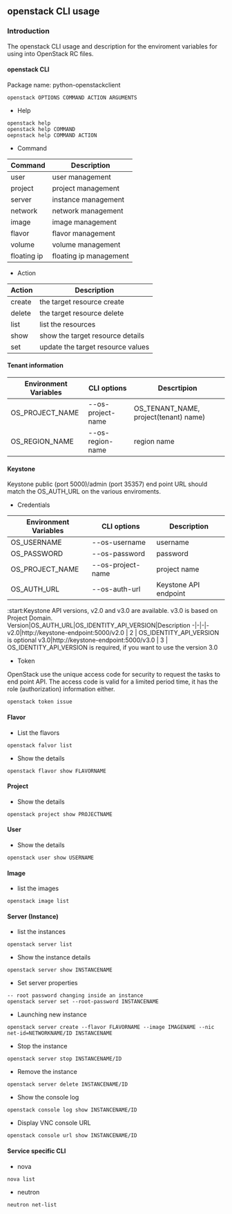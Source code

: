 ## openstack CLI usage

### Introduction

The openstack CLI usage and description for the enviroment variables for using into OpenStack RC files.

#### openstack CLI

Package name: python-openstackclient

```
openstack OPTIONS COMMAND ACTION ARGUMENTS
```

* Help
```
openstack help
openstack help COMMAND
oepnstack help COMMAND ACTION
```

* Command

Command | Description
-|-
user | user management
project | project management
server | instance management
network | network management
image | image management
flavor | flavor management
volume | volume management
floating ip | floating ip management

* Action

Action | Description
-|-
create | the target resource create
delete | the target resource delete
list | list the resources
show | show the target resource details
set | update the target resource values

#### Tenant information

Environment Variables | CLI options | Descrtipion
-|-|-
OS_PROJECT_NAME | --os-project-name | OS_TENANT_NAME, project(tenant) name)
OS_REGION_NAME | --os-region-name | region name

#### Keystone

Keystone public (port 5000)/admin (port 35357) end point URL should match the OS_AUTH_URL on the various enviroments.

* Credentials

Environment Variables | CLI options | Description
-|-|-
OS_USERNAME | --os-username | username
OS_PASSWORD | --os-password | password
OS_PROJECT_NAME | --os-project-name | project name
OS_AUTH_URL | --os-auth-url | Keystone API endpoint

:start:Keystone API versions, v2.0 and v3.0 are available. v3.0 is based on Project Domain.
Version|OS_AUTH_URL|OS_IDENTITY_API_VERSION|Description
-|-|-|-
v2.0|http://keystone-endpoint:5000/v2.0 | 2 | OS_IDENTITY_API_VERSION is optional
v3.0|http://keystone-endpoint:5000/v3.0 | 3 | OS_IDENTITY_API_VERSION is required, if you want to use the version 3.0

* Token

OpenStack use the unique access code for security to request the tasks to end point API.
The access code is valid for a limited period time, it has the role (authorization) information either.

```
openstack token issue
```

#### Flavor

* List the flavors

```
openstack falvor list
```

* Show the details

```
openstack flavor show FLAVORNAME
```

#### Project

* Show the details

```
openstack project show PROJECTNAME
```

#### User

* Show the details

```
openstack user show USERNAME
```

#### Image

* list the images

```
openstack image list
```

#### Server (Instance)

* list the instances

```
openstack server list
```

* Show the instance details

```
openstack server show INSTANCENAME
```

* Set server properties

```
-- root password changing inside an instance 
openstack server set --root-password INSTANCENAME
```

* Launching new instance

```
openstack server create --flavor FLAVORNAME --image IMAGENAME --nic net-id=NETWORKNAME/ID INSTANCENAME 
```

* Stop the instance

```
openstack server stop INSTANCENAME/ID
```

* Remove the instance

```
openstack server delete INSTANCENAME/ID
```

* Show the console log

```
openstack console log show INSTANCENAME/ID
```

* Display VNC console URL

```
openstack console url show INSTANCENAME/ID
```

#### Service specific CLI

* nova

```
nova list
```

* neutron

```
neutron net-list
```
